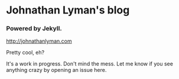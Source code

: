 # Johnathan Lyman's blog
### Powered by Jekyll.

http://johnathanlyman.com

Pretty cool, eh?

It's a work in progress. Don't mind the mess. Let me know if you see anything crazy by opening an issue here.
